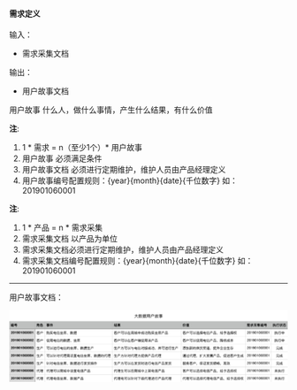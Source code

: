 #### 需求定义

输入：
* 需求采集文档

输出：
* 用户故事文档

用户故事
什么人，做什么事情，产生什么结果，有什么价值

**注**: 
1. 1 * 需求 = n（至少1个）* 用户故事
2. 用户故事 必须满足条件
3. 用户故事文档 必须进行定期维护，维护人员由产品经理定义
4. 用户故事编号配置规则：{year}{month}{date}{千位数字} 如：201901060001 
    
**注**: 
1. 1 * 产品 = n * 需求采集
2. 需求采集文档 以产品为单位
3. 需求采集文档必须进行定期维护，维护人员由产品经理定义
4. 需求采集文档编号配置规则：{year}{month}{date}{千位数字} 如：201901060001

---

用户故事文档：

![](/assets/customer_story.png)



